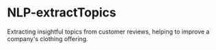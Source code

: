 # NLP-extractTopics
Extracting insightful topics from customer reviews, helping to improve a company's clothing offering.
